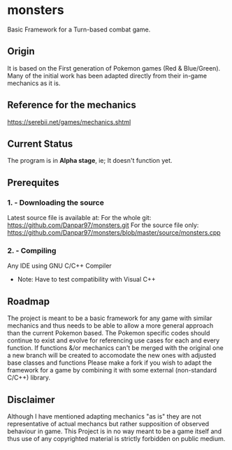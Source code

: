 # monsters
Basic Framework for a Turn-based combat game.

## Origin
It is based on the First generation of Pokemon games (Red & Blue/Green).
Many of the initial work has been adapted directly from their in-game mechanics as it is.

## Reference for the mechanics
https://serebii.net/games/mechanics.shtml

## Current Status
The program is in **Alpha stage**, ie; It doesn't function yet.

## Prerequites
### 1. - Downloading the source
Latest source file is available at:
For the whole git:
https://github.com/Danpar97/monsters.git
For the source file only:
https://github.com/Danpar97/monsters/blob/master/source/monsters.cpp
### 2. -  Compiling
Any IDE using GNU C/C++ Compiler
* Note: Have to test compatibility with Visual C++

## Roadmap
The project is meant to be a basic framework for any game with similar mechanics and thus needs to be able to allow a more general approach than the current Pokemon based.
The Pokemon specific codes should continue to exist and evolve for referencing use cases for each and every function. 
If functions &/or mechanics can't be merged with the original one a new branch will be created to accomodate the new ones with adjusted base classes and functions
Please make a fork if you wish to adapt the framework for a game by combining it with some external (non-standard C/C++) library.

## Disclaimer
Although I have mentioned adapting mechanics "as is" they are not representative of actual mechancs but rather supposition of observed behaviour in game.
This Project is in no way meant to be a game itself and thus use of any copyrighted material is strictly forbidden on public medium.



